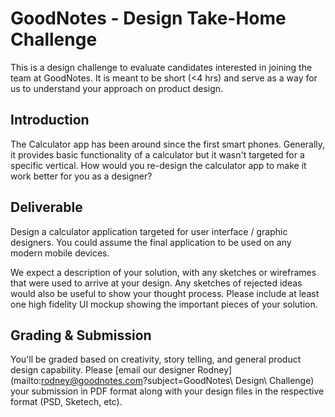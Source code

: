 GoodNotes - Design Take-Home Challenge
===
This is a design challenge to evaluate candidates interested in joining the team at GoodNotes. It is meant to be short (<4 hrs) and serve as a way for us to understand your approach on product design.

## Introduction

The Calculator app has been around since the first  smart phones. Generally, it provides basic functionality of a calculator but it wasn't targeted for a specific vertical. How would you re-design the calculator app to make it work better for you as a designer?

## Deliverable
Design a calculator application targeted for user interface / graphic designers. You could assume the final application to be used on any modern mobile devices.

We expect a description of your solution, with any sketches or wireframes that were used to arrive at your design. Any sketches of rejected ideas would also be useful to show your thought process. Please include at least one high fidelity UI mockup showing the important pieces of your solution.

## Grading & Submission
You'll be graded based on creativity, story telling, and general product design capability. Please [email our designer Rodney](mailto:rodney@goodnotes.com?subject=GoodNotes\ Design\ Challenge) your submission in PDF format along with your design files in the respective format (PSD, Sketech, etc).